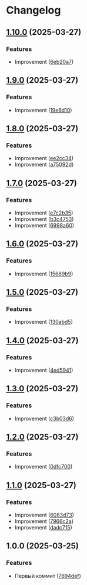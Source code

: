 # Changelog

## [1.10.0](https://github.com/KamranV21/semver/compare/v1.9.0...v1.10.0) (2025-03-27)


### Features

* Improvement ([6eb20a7](https://github.com/KamranV21/semver/commit/6eb20a779c8c7b877b316e637ada4539c5304e8e))

## [1.9.0](https://github.com/KamranV21/semver/compare/v1.8.0...v1.9.0) (2025-03-27)


### Features

* Improvement ([19e6d10](https://github.com/KamranV21/semver/commit/19e6d1010309647292890f357e353cf8809db7d2))

## [1.8.0](https://github.com/KamranV21/semver/compare/v1.7.0...v1.8.0) (2025-03-27)


### Features

* Improvement ([ee2cc34](https://github.com/KamranV21/semver/commit/ee2cc3468b3e865192b96eb6d82655412c2f040f))
* Improvement ([a75092d](https://github.com/KamranV21/semver/commit/a75092d65cdbf2703b985e5b794b26ba4cd7de4a))

## [1.7.0](https://github.com/KamranV21/semver/compare/v1.6.0...v1.7.0) (2025-03-27)


### Features

* Improvement ([e7c2b35](https://github.com/KamranV21/semver/commit/e7c2b35818be53a1ff5829f73eb585520bbd9da4))
* Improvement ([b3c4753](https://github.com/KamranV21/semver/commit/b3c4753b9d99b14b0f4ff9e742e6ba03d1f80d15))
* Improvement ([6998a60](https://github.com/KamranV21/semver/commit/6998a600bc338ce9283111836a7d31e7e92ace19))

## [1.6.0](https://github.com/KamranV21/semver/compare/v1.5.0...v1.6.0) (2025-03-27)


### Features

* Improvement ([15689b9](https://github.com/KamranV21/semver/commit/15689b991b0af731834a59575e06e43a42604394))

## [1.5.0](https://github.com/KamranV21/semver/compare/v1.4.0...v1.5.0) (2025-03-27)


### Features

* Improvement ([130abd5](https://github.com/KamranV21/semver/commit/130abd5a7d25d512bb11da1b006da6715552b906))

## [1.4.0](https://github.com/KamranV21/semver/compare/v1.3.0...v1.4.0) (2025-03-27)


### Features

* Improvement ([4ed5941](https://github.com/KamranV21/semver/commit/4ed5941a4a075c448b5495ad990ae85869afb02a))

## [1.3.0](https://github.com/KamranV21/semver/compare/v1.2.0...v1.3.0) (2025-03-27)


### Features

* Improvement ([c3b03d6](https://github.com/KamranV21/semver/commit/c3b03d617604ecaea98acd02ecb4c4632ced182f))

## [1.2.0](https://github.com/KamranV21/semver/compare/v1.1.0...v1.2.0) (2025-03-27)


### Features

* Improvement ([0dfc700](https://github.com/KamranV21/semver/commit/0dfc70014cbfb14daf58092d544e43364c896a8f))

## [1.1.0](https://github.com/KamranV21/semver/compare/v1.0.0...v1.1.0) (2025-03-27)


### Features

* Improvement ([6083d73](https://github.com/KamranV21/semver/commit/6083d734ed9b4086a85722d72330cd3a0f6093c3))
* Improvement ([7966c2a](https://github.com/KamranV21/semver/commit/7966c2a925878b3b786a7355964221998ff83770))
* Improvement ([dadc715](https://github.com/KamranV21/semver/commit/dadc715921187558cd61b7ff82eafd9c29e4ab4c))

## 1.0.0 (2025-03-25)


### Features

* Первый коммит ([7694def](https://github.com/KamranV21/semver/commit/7694def68650f3e41d1938e831cb1f70ea6957e6))
